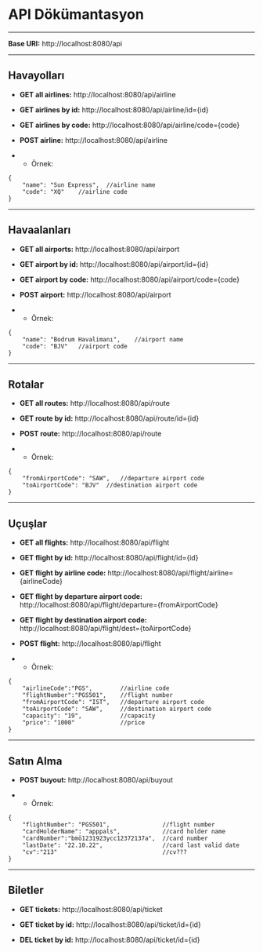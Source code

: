 # **API Dökümantasyon**
___

**Base URI:** http://localhost:8080/api

___
## **Havayolları**


- **GET all airlines:** http://localhost:8080/api/airline

- **GET airlines by id:** http://localhost:8080/api/airline/id={id}

- **GET airlines by code:** http://localhost:8080/api/airline/code={code}

- **POST airline:** http://localhost:8080/api/airline

- - Örnek:

```
{
    "name": "Sun Express",  //airline name
    "code": "XQ"    //airline code
}
```

___
## **Havaalanları**


- **GET all airports:** http://localhost:8080/api/airport

- **GET airport by id:** http://localhost:8080/api/airport/id={id}

- **GET airport by code:** http://localhost:8080/api/airport/code={code}

- **POST airport:** http://localhost:8080/api/airport

- - Örnek:

```
{
    "name": "Bodrum Havalimanı",    //airport name
    "code": "BJV"   //airport code
}
```
___
## **Rotalar**


- **GET all routes:** http://localhost:8080/api/route

- **GET route by id:** http://localhost:8080/api/route/id={id}

- **POST route:** http://localhost:8080/api/route

- - Örnek:

```
{
    "fromAirportCode": "SAW",   //departure airport code
    "toAirportCode": "BJV"  //destination airport code
}
```

___
## **Uçuşlar**


- **GET all flights:** http://localhost:8080/api/flight

- **GET flight by id:** http://localhost:8080/api/flight/id={id}

- **GET flight by airline code:** http://localhost:8080/api/flight/airline={airlineCode}

- **GET flight by departure airport code:** http://localhost:8080/api/flight/departure={fromAirportCode}

- **GET flight by destination airport code:** http://localhost:8080/api/flight/dest={toAirportCode}

- **POST flight:** http://localhost:8080/api/flight

- - Örnek:

```
{
    "airlineCode":"PGS",        //airline code
    "flightNumber":"PGS501",    //flight number
    "fromAirportCode": "IST",   //departure airport code
    "toAirportCode": "SAW",     //destination airport code
    "capacity": "19",           //capacity
    "price": "1000"             //price
}
```

___
## **Satın Alma**


- **POST buyout:** http://localhost:8080/api/buyout

- - Örnek:

```
{
    "flightNumber": "PGS501",               //flight number
    "cardHolderName": "apppals",            //card holder name
    "cardNumber":"bmö1231923ycc12372137a",  //card number
    "lastDate": "22.10.22",                 //card last valid date
    "cv":"213"                              //cv???
}
```

___
## **Biletler**


- **GET tickets:** http://localhost:8080/api/ticket

- **GET ticket by id:** http://localhost:8080/api/ticket/id={id}

- **DEL ticket by id:** http://localhost:8080/api/ticket/id={id}

